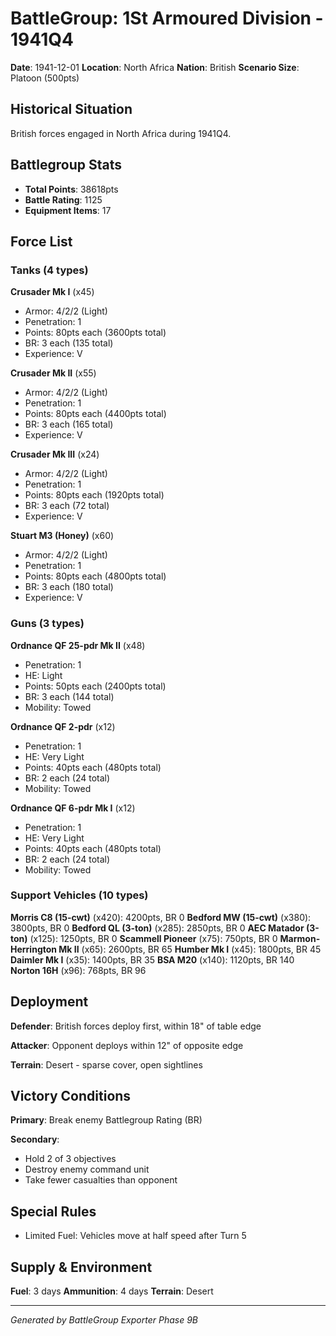 # BattleGroup: 1St Armoured Division - 1941Q4

**Date**: 1941-12-01
**Location**: North Africa
**Nation**: British
**Scenario Size**: Platoon (500pts)

## Historical Situation

British forces engaged in North Africa during 1941Q4.

## Battlegroup Stats

- **Total Points**: 38618pts
- **Battle Rating**: 1125
- **Equipment Items**: 17

## Force List

### Tanks (4 types)

**Crusader Mk I** (x45)
- Armor: 4/2/2 (Light)
- Penetration: 1
- Points: 80pts each (3600pts total)
- BR: 3 each (135 total)
- Experience: V

**Crusader Mk II** (x55)
- Armor: 4/2/2 (Light)
- Penetration: 1
- Points: 80pts each (4400pts total)
- BR: 3 each (165 total)
- Experience: V

**Crusader Mk III** (x24)
- Armor: 4/2/2 (Light)
- Penetration: 1
- Points: 80pts each (1920pts total)
- BR: 3 each (72 total)
- Experience: V

**Stuart M3 (Honey)** (x60)
- Armor: 4/2/2 (Light)
- Penetration: 1
- Points: 80pts each (4800pts total)
- BR: 3 each (180 total)
- Experience: V

### Guns (3 types)

**Ordnance QF 25-pdr Mk II** (x48)
- Penetration: 1
- HE: Light
- Points: 50pts each (2400pts total)
- BR: 3 each (144 total)
- Mobility: Towed

**Ordnance QF 2-pdr** (x12)
- Penetration: 1
- HE: Very Light
- Points: 40pts each (480pts total)
- BR: 2 each (24 total)
- Mobility: Towed

**Ordnance QF 6-pdr Mk I** (x12)
- Penetration: 1
- HE: Very Light
- Points: 40pts each (480pts total)
- BR: 2 each (24 total)
- Mobility: Towed

### Support Vehicles (10 types)

**Morris C8 (15-cwt)** (x420): 4200pts, BR 0
**Bedford MW (15-cwt)** (x380): 3800pts, BR 0
**Bedford QL (3-ton)** (x285): 2850pts, BR 0
**AEC Matador (3-ton)** (x125): 1250pts, BR 0
**Scammell Pioneer** (x75): 750pts, BR 0
**Marmon-Herrington Mk II** (x65): 2600pts, BR 65
**Humber Mk I** (x45): 1800pts, BR 45
**Daimler Mk I** (x35): 1400pts, BR 35
**BSA M20** (x140): 1120pts, BR 140
**Norton 16H** (x96): 768pts, BR 96

## Deployment

**Defender**: British forces deploy first, within 18" of table edge

**Attacker**: Opponent deploys within 12" of opposite edge

**Terrain**: Desert - sparse cover, open sightlines

## Victory Conditions

**Primary**: Break enemy Battlegroup Rating (BR)

**Secondary**:
- Hold 2 of 3 objectives
- Destroy enemy command unit
- Take fewer casualties than opponent

## Special Rules

- Limited Fuel: Vehicles move at half speed after Turn 5

## Supply & Environment

**Fuel**: 3 days
**Ammunition**: 4 days
**Terrain**: Desert

---

*Generated by BattleGroup Exporter Phase 9B*
